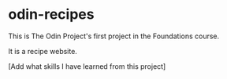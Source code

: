 # odin-recipes

This is The Odin Project's first project in the Foundations course.

It is a recipe website.

[Add what skills I have learned from this project]